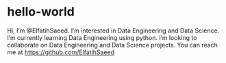 # hello-world
Hi, I’m @ElfatihSaeed.
I’m interested in Data Engineering and Data Science.
I’m currently learning Data Engineering using python.
I’m looking to collaborate on Data Engineering and Data Science projects.
You can reach me at https://github.com/ElfatihSaeed
